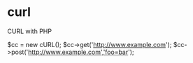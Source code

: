 # curl
CURL with PHP

$cc = new cURL();
$cc->get('http://www.example.com');
$cc->post('http://www.example.com','foo=bar');
